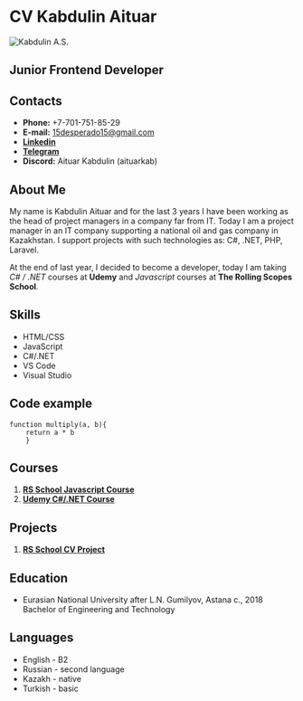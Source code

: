 # CV Kabdulin Aituar
![Kabdulin A.S.](https://ltdfoto.ru/images/2023/03/06/AITUAR.jpg)

## Junior Frontend Developer

## Contacts
- **Phone:** +7-701-751-85-29
- **E-mail:** 15desperado15@gmail.com
- [**Linkedin**](https://www.linkedin.com/in/aituarkab/)
- [**Telegram**](https://t.me/aituarkab)
- **Discord:** Aituar Kabdulin (aituarkab)

## About Me 
My name is Kabdulin Aituar and for the last 3 years I have been working as the head of project managers in a company far from IT. Today I am a project manager in an IT company supporting a national oil and gas company in Kazakhstan. I support projects with such technologies as: С#, .NET, PHP, Laravel. 

At the end of last year, I decided to become a developer, today I am taking *C# / .NET* courses at **Udemy** and *Javascript* courses at **The Rolling Scopes School**.

## Skills
- HTML/CSS
- JavaScript
- C#/.NET
- VS Code
- Visual Studio

## Code example
    function multiply(a, b){
        return a * b
        }

## Courses
1. [**RS School Javascript Course**](https://app.rs.school/)
2. [**Udemy C#/.NET Course**](https://www.udemy.com/course/csharp-ru/)

## Projects
1. [**RS School CV Project**](https://github.com/aituarkab/rsschool-cv)

## Education
- Eurasian National University after L.N. Gumilyov, Astana c., 2018
Bachelor of Engineering and Technology

## Languages
- English - B2
- Russian - second language
- Kazakh - native
- Turkish - basic